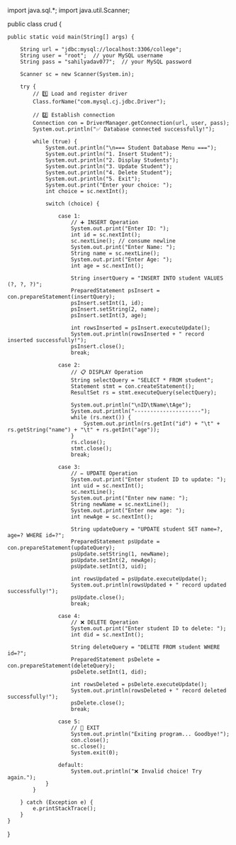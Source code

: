 import java.sql.*;
import java.util.Scanner;

public class crud {

    public static void main(String[] args) {

        String url = "jdbc:mysql://localhost:3306/college";
        String user = "root";  // your MySQL username
        String pass = "sahilyadav077";  // your MySQL password

        Scanner sc = new Scanner(System.in);

        try {
            // 1️⃣ Load and register driver
            Class.forName("com.mysql.cj.jdbc.Driver");

            // 2️⃣ Establish connection
            Connection con = DriverManager.getConnection(url, user, pass);
            System.out.println("✅ Database connected successfully!");

            while (true) {
                System.out.println("\n=== Student Database Menu ===");
                System.out.println("1. Insert Student");
                System.out.println("2. Display Students");
                System.out.println("3. Update Student");
                System.out.println("4. Delete Student");
                System.out.println("5. Exit");
                System.out.print("Enter your choice: ");
                int choice = sc.nextInt();

                switch (choice) {

                    case 1:
                        // ➕ INSERT Operation
                        System.out.print("Enter ID: ");
                        int id = sc.nextInt();
                        sc.nextLine(); // consume newline
                        System.out.print("Enter Name: ");
                        String name = sc.nextLine();
                        System.out.print("Enter Age: ");
                        int age = sc.nextInt();

                        String insertQuery = "INSERT INTO student VALUES (?, ?, ?)";
                        PreparedStatement psInsert = con.prepareStatement(insertQuery);
                        psInsert.setInt(1, id);
                        psInsert.setString(2, name);
                        psInsert.setInt(3, age);

                        int rowsInserted = psInsert.executeUpdate();
                        System.out.println(rowsInserted + " record inserted successfully!");
                        psInsert.close();
                        break;

                    case 2:
                        // 📋 DISPLAY Operation
                        String selectQuery = "SELECT * FROM student";
                        Statement stmt = con.createStatement();
                        ResultSet rs = stmt.executeQuery(selectQuery);

                        System.out.println("\nID\tName\tAge");
                        System.out.println("---------------------");
                        while (rs.next()) {
                            System.out.println(rs.getInt("id") + "\t" + rs.getString("name") + "\t" + rs.getInt("age"));
                        }
                        rs.close();
                        stmt.close();
                        break;

                    case 3:
                        // ✏ UPDATE Operation
                        System.out.print("Enter student ID to update: ");
                        int uid = sc.nextInt();
                        sc.nextLine();
                        System.out.print("Enter new name: ");
                        String newName = sc.nextLine();
                        System.out.print("Enter new age: ");
                        int newAge = sc.nextInt();

                        String updateQuery = "UPDATE student SET name=?, age=? WHERE id=?";
                        PreparedStatement psUpdate = con.prepareStatement(updateQuery);
                        psUpdate.setString(1, newName);
                        psUpdate.setInt(2, newAge);
                        psUpdate.setInt(3, uid);

                        int rowsUpdated = psUpdate.executeUpdate();
                        System.out.println(rowsUpdated + " record updated successfully!");
                        psUpdate.close();
                        break;

                    case 4:
                        // ❌ DELETE Operation
                        System.out.print("Enter student ID to delete: ");
                        int did = sc.nextInt();

                        String deleteQuery = "DELETE FROM student WHERE id=?";
                        PreparedStatement psDelete = con.prepareStatement(deleteQuery);
                        psDelete.setInt(1, did);

                        int rowsDeleted = psDelete.executeUpdate();
                        System.out.println(rowsDeleted + " record deleted successfully!");
                        psDelete.close();
                        break;

                    case 5:
                        // 🚪 EXIT
                        System.out.println("Exiting program... Goodbye!");
                        con.close();
                        sc.close();
                        System.exit(0);

                    default:
                        System.out.println("❌ Invalid choice! Try again.");
                }
            }

        } catch (Exception e) {
            e.printStackTrace();
        }
    }
}
